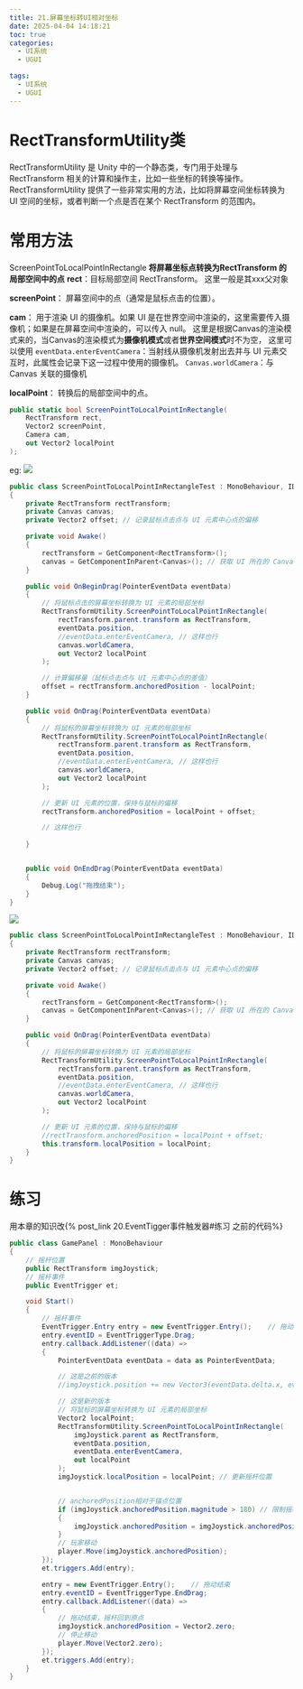 ```yaml
---
title: 21.屏幕坐标转UI相对坐标
date: 2025-04-04 14:18:21
toc: true
categories:
  - UI系统
  - UGUI

tags:
  - UI系统
  - UGUI
---
```


# RectTransformUtility类
RectTransformUtility 是 Unity 中的一个静态类，专门用于处理与 RectTransform 相关的计算和操作主，比如一些坐标的转换等操作。RectTransformUtility 提供了一些非常实用的方法，比如将屏幕空间坐标转换为 UI 空间的坐标，或者判断一个点是否在某个 RectTransform 的范围内。


# 常用方法

ScreenPointToLocalPointInRectangle
**将屏幕坐标点转换为RectTransform 的局部空间中的点**
**rect**：目标局部空间 RectTransform。
 这里一般是其xxx父对象

**screenPoint**： 屏幕空间中的点（通常是鼠标点击的位置）。

**cam**：
用于渲染 UI 的摄像机。如果 UI 是在世界空间中渲染的，这里需要传入摄像机；如果是在屏幕空间中渲染的，可以传入 null。
这里是根据Canvas的渲染模式来的，当Canvas的渲染模式为**摄像机模式**或者**世界空间模式**时不为空，
这里可以使用
`eventData.enterEventCamera`：当射线从摄像机发射出去并与 UI 元素交互时，此属性会记录下这一过程中使用的摄像机。
`Canvas.worldCamera`：与 Canvas 关联的摄像机

**localPoint**： 转换后的局部空间中的点。
```cs
public static bool ScreenPointToLocalPointInRectangle(
    RectTransform rect, 
    Vector2 screenPoint, 
    Camera cam, 
    out Vector2 localPoint
);
```

eg:
![](21.屏幕坐标转UI相对坐标/UI局部坐标转换动画.gif)
```cs
public class ScreenPointToLocalPointInRectangleTest : MonoBehaviour, IDragHandler, IBeginDragHandler, IEndDragHandler
{
    private RectTransform rectTransform;
    private Canvas canvas;
    private Vector2 offset; // 记录鼠标点击点与 UI 元素中心点的偏移

    private void Awake()
    {
        rectTransform = GetComponent<RectTransform>();
        canvas = GetComponentInParent<Canvas>(); // 获取 UI 所在的 Canvas
    }

    public void OnBeginDrag(PointerEventData eventData)
    {
        // 将鼠标点击的屏幕坐标转换为 UI 元素的局部坐标
        RectTransformUtility.ScreenPointToLocalPointInRectangle(
            rectTransform.parent.transform as RectTransform,
            eventData.position,
            //eventData.enterEventCamera, // 这样也行
            canvas.worldCamera,
            out Vector2 localPoint
        );

        // 计算偏移量（鼠标点击点与 UI 元素中心点的差值）
        offset = rectTransform.anchoredPosition - localPoint;
    }

    public void OnDrag(PointerEventData eventData)
    {
        // 将鼠标的屏幕坐标转换为 UI 元素的局部坐标
        RectTransformUtility.ScreenPointToLocalPointInRectangle(
            rectTransform.parent.transform as RectTransform,
            eventData.position,
            //eventData.enterEventCamera, // 这样也行
            canvas.worldCamera,
            out Vector2 localPoint
        );

        // 更新 UI 元素的位置，保持与鼠标的偏移
        rectTransform.anchoredPosition = localPoint + offset;

        // 这样也行
        
    }


    public void OnEndDrag(PointerEventData eventData)
    {
        Debug.Log("拖拽结束");
    }
}
```

![](21.屏幕坐标转UI相对坐标/UI局部坐标转换3动画.gif)


```cs
public class ScreenPointToLocalPointInRectangleTest : MonoBehaviour, IDragHandler, IBeginDragHandler, IEndDragHandler
{
    private RectTransform rectTransform;
    private Canvas canvas;
    private Vector2 offset; // 记录鼠标点击点与 UI 元素中心点的偏移

    private void Awake()
    {
        rectTransform = GetComponent<RectTransform>();
        canvas = GetComponentInParent<Canvas>(); // 获取 UI 所在的 Canvas
    }

    public void OnDrag(PointerEventData eventData)
    {
        // 将鼠标的屏幕坐标转换为 UI 元素的局部坐标
        RectTransformUtility.ScreenPointToLocalPointInRectangle(
            rectTransform.parent.transform as RectTransform,
            eventData.position,
            //eventData.enterEventCamera, // 这样也行
            canvas.worldCamera,
            out Vector2 localPoint
        );

        // 更新 UI 元素的位置，保持与鼠标的偏移
        //rectTransform.anchoredPosition = localPoint + offset;
        this.transform.localPosition = localPoint;
    }
}

```
# 练习
用本章的知识改{% post_link 20.EventTigger事件触发器#练习  之前的代码%}

```cs
public class GamePanel : MonoBehaviour
{
    // 摇杆位置
    public RectTransform imgJoystick;
    // 摇杆事件
    public EventTrigger et;

    void Start()
    {
        // 摇杆事件
        EventTrigger.Entry entry = new EventTrigger.Entry();    // 拖动中
        entry.eventID = EventTriggerType.Drag;
        entry.callback.AddListener((data) =>
        {
            PointerEventData eventData = data as PointerEventData;

            // 这是之前的版本
            //imgJoystick.position += new Vector3(eventData.delta.x, eventData.delta.y, 0); // 直接拖动摇杆

            // 这是新的版本
            // 将鼠标的屏幕坐标转换为 UI 元素的局部坐标
            Vector2 localPoint;
            RectTransformUtility.ScreenPointToLocalPointInRectangle(
                imgJoystick.parent as RectTransform,
                eventData.position,
                eventData.enterEventCamera,
                out localPoint
            );
            imgJoystick.localPosition = localPoint; // 更新摇杆位置


            // anchoredPosition相对于锚点位置
            if (imgJoystick.anchoredPosition.magnitude > 180) // 限制摇杆范围
            {
                imgJoystick.anchoredPosition = imgJoystick.anchoredPosition.normalized * 180;
            }
            // 玩家移动
            player.Move(imgJoystick.anchoredPosition);
        });
        et.triggers.Add(entry);

        entry = new EventTrigger.Entry();    // 拖动结束
        entry.eventID = EventTriggerType.EndDrag;
        entry.callback.AddListener((data) =>
        {
            // 拖动结束，摇杆回到原点
            imgJoystick.anchoredPosition = Vector2.zero;
            // 停止移动
            player.Move(Vector2.zero);
        });
        et.triggers.Add(entry);
    }
}

```